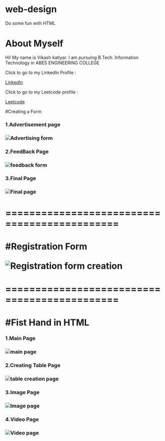 # web-design
Do some fun with HTML

<!DOCTYPE html>
<html>
<head>
	
</head>
<body>
<h1>About Myself</h1>
<p>Hi! My name is Vikash katiyar. I am pursuing B.Tech. Information Technology in ABES ENGINEERING COLLEGE</p>

<p> Click to go to my LinkedIn Profile : </p>
<a href="https://www.linkedin.com/in/vikash-katiyar-6b44a8210/">
	LinkedIn
</a>
<p> Click to go to my Leetcode profile : </p>
<a href=https://leetcode.com/code_only/>
	Leetcode
</a>


</body>
</html>



#Creating a Form

<h3>1.Advertisement page<h3>


![Advertising form](https://user-images.githubusercontent.com/89769715/202766446-e6ca5926-5314-4b14-a0ec-991738251fdb.jpg)




<h3>2.FeedBack Page<h3>


![feedback form](https://user-images.githubusercontent.com/89769715/202766498-b09dd20b-e21c-4cda-8499-454fdb1e16b3.jpg)




<h3>3.Final Page<h3>


![Final page](https://user-images.githubusercontent.com/89769715/202766554-3923a73b-6598-41ad-bd96-fb64fda6ef4a.jpg)


	

<h1>=============================================<h1>
#Registration Form

![Registration form creation](https://user-images.githubusercontent.com/89769715/202767105-6a6c7233-9fbc-4159-a46b-63826cd0f8dc.jpg)


	
	
<h1>=============================================<h1>
#Fist Hand in HTML

	
<h3>1.Main Page<h3>
	
	
![main page](https://user-images.githubusercontent.com/89769715/202768465-8f543198-46a3-45cd-a94a-424d2bab2f0a.jpg)
	
	
<h3> 2.Creating Table Page<h3>
	

![table creation page](https://user-images.githubusercontent.com/89769715/202768589-f4845258-58cd-46b2-802a-7a5b63a01cc7.jpg)
	
	
	
<h3> 3.Image Page<h3>
	
	
	
![Image page](https://user-images.githubusercontent.com/89769715/202768729-6d542e41-a38d-4964-b066-74bef4eb87e0.jpg)
	
	
	
<h3> 4.Video Page<h3>
	
	

![Video page](https://user-images.githubusercontent.com/89769715/202768838-945d9930-9ba9-4288-8348-c96bc3531427.jpg)

	

